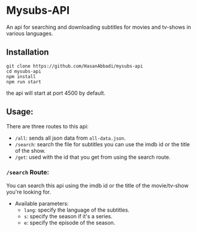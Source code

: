 # Mysubs-API
An api for searching and downloading subtitles for movies and tv-shows in various languages.

## Installation
```shell
git clone https://github.com/HasanAbbadi/mysubs-api
cd mysubs-api
npm install
npm run start
```

the api will start at port 4500 by default.

## Usage:
There are three routes to this api:

* `/all`:       sends all json data from `all-data.json`.
* `/search`:    search the file for subtitles you can use the imdb id or the title of the show.
* `/get`:        used with the id that you get from using the search route. 

### `/search` Route:
You can search this api using the imdb id or the title of the movie/tv-show you're looking for.

* Available parameters:
    * `lang`:   specify the language of the subtitles.
    * `s`:      specify the season if it's a series.
    * `e`:      specify the episode of the season.
